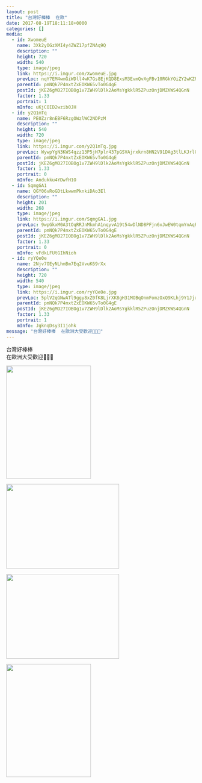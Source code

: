 ```yaml
---
layout: post
title: "台灣好棒棒  在歐" 
date: 2017-08-19T18:11:18+0000 
categories: [] 
media:
  - id: XwomeuE
    name: 3Xk2yOGzXMI4y4ZWZ17pfZNAq9Q
    description: ""   
    height: 720
    width: 540
    type: image/jpeg
    link: https://i.imgur.com/XwomeuE.jpg
    prevLoc: nqY7EM4wmGiWDll4wK7Gs8EjKQD8ExsM3EvmQvXgFBv10RGkYOiZY2wKZRZguonpPQWA3yClWJjwO26vtApwP981mAU62vQQo20oiy6ZpMrzVLfEG9BN6KJjFK13jJDJzWUnmnRpgk44fjn2XjkAQACKExR09PzwsoxA7oBYKguLXXD43m18t91zlQQOxWcQG6P2jyR0CVvJ2Kqj9wIyADRy2npqSX1XZWAWpQf2jqVvwZr2SZzL0Xn05mtMxLrk88Xpuqz
    parentId: pmNQk7P4mxtZxEOKW65vTo0G4gE
    postId: jKEZ6gMO27IOBOg1v7ZWH9lDlk2AoMsYgkklR5ZPuzOnjDMZKWS4QGnN
    factor: 1.33
    portrait: 1
    mInfo: uKjCOID2wzib0JH
  - id: y2Q1mTq
    name: PE0Zzr8nEBF6RzgOWzlWC2NDPzM
    description: ""   
    height: 540
    width: 720
    type: image/jpeg
    link: https://i.imgur.com/y2Q1mTq.jpg
    prevLoc: WywpYgN3KWS4qzz13P5jH7plr437pGSVAjrxkrn8HN2V91DAg3tlLKJrl0l1tqX1BXkPjVfRwGkyXoQVFwGoypj3oJfR2Kvj4891h0GYZRlNWMFpQk1AWr60SQl2MEQqYLto2O81nDo5fM9A2GPGBETKw81MozGmskMWDkZJj7HEJJomNQLvCZvnV99BjAFRpkVDBxv6hmD3jGvql7h9ApyNqOBYsQP5X8Eq8ZTE1n5jjN3wfkE7ZN9lEwsjQExxjK6nixO
    parentId: pmNQk7P4mxtZxEOKW65vTo0G4gE
    postId: jKEZ6gMO27IOBOg1v7ZWH9lDlk2AoMsYgkklR5ZPuzOnjDMZKWS4QGnN
    factor: 1.33
    portrait: 0
    mInfo: Andukku4YDwfH1O
  - id: SqmgGA1
    name: QGY06vRoGDtLkwwmPknkiDAo3El
    description: ""   
    height: 201
    width: 268
    type: image/jpeg
    link: https://i.imgur.com/SqmgGA1.jpg
    prevLoc: 9wpGkxM0A3tOqRRJnMkmhA1nqyvA19t54wDlND8PFjn6xJwEW0tqmYnAqPqMuAGo29G738srv99OZvw5CoN7D1A6o0cj4kkol4A4sEB0z4mAqGsr4zOVNmjghJLlLA5gwlU83qGzN6JPtp2lMAVlVptQ72oDnDqrSV608R7364Uw2DA0RjqVF9Y5Mx13BBcv0JRQRMKnIjVklMjxR6CKyqXDJ9XRCAnm6zVL02hPBXJxxvYjT8JwKWr
    parentId: pmNQk7P4mxtZxEOKW65vTo0G4gE
    postId: jKEZ6gMO27IOBOg1v7ZWH9lDlk2AoMsYgkklR5ZPuzOnjDMZKWS4QGnN
    factor: 1.33
    portrait: 0
    mInfo: vFdkLFUtGIhNioh
  - id: ryYQe0e
    name: 2Njv7OEyNLhmBm7Eq2VvuK69rXx
    description: ""   
    height: 720
    width: 540
    type: image/jpeg
    link: https://i.imgur.com/ryYQe0e.jpg
    prevLoc: 5plV2qGNwATl9ggy8xZ0fK8LjrXK8gH31MOBqOnmFomzOxQ9KLhj9Y1JjxjEiR7N31nwMXumLEJk7qBPi9NxwXgwMOTVjEmqLx7BhvAZVjJxOGUqpKmOqrAVSL8Nkp7Y1OCQPD0kBYD2Cp4JW7jZ7AFVXJlQG7LOukN2KkE1GVHMRR13qv9BtpVJ300R5RHWQ8vWjzzoI7pBAJVZMnTzM07LE0vyFLM37WkNmZsJZxj9VRA1fWmD66G8mjCGw8v98MONsDl
    parentId: pmNQk7P4mxtZxEOKW65vTo0G4gE
    postId: jKEZ6gMO27IOBOg1v7ZWH9lDlk2AoMsYgkklR5ZPuzOnjDMZKWS4QGnN
    factor: 1.33
    portrait: 1
    mInfo: JgknqDsy3I1johk
message: "台灣好棒棒  在歐洲大受歡迎👏👏👏"
---
```


台灣好棒棒  
在歐洲大受歡迎👏👏👏


[//]: #media:  
<a href="https://i.imgur.com/XwomeuE.jpg"><img src="https://i.imgur.com/XwomeuE.jpg" height="300" width="225" /></a> 
  

<a href="https://i.imgur.com/y2Q1mTq.jpg"><img src="https://i.imgur.com/y2Q1mTq.jpg" height="225" width="300" /></a> 
  

<a href="https://i.imgur.com/SqmgGA1.jpg"><img src="https://i.imgur.com/SqmgGA1.jpg" height="225" width="300" /></a> 
  

<a href="https://i.imgur.com/ryYQe0e.jpg"><img src="https://i.imgur.com/ryYQe0e.jpg" height="300" width="225" /></a> 
 
